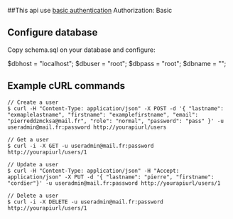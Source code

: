 ##This api use <a href="http://en.wikipedia.org/wiki/Basic_access_authentication">basic authentication</a> 
    Authorization: Basic

## Configure database
<p>Copy schema.sql on your database and configure:</p>
    $dbhost = "localhost";
    $dbuser = "root";
    $dbpass = "root";
    $dbname = "";

## Example cURL commands
    // Create a user
    $ curl -H "Content-Type: application/json" -X POST -d '{ "lastname": "exmaplelastname", "firstname": "examplefirstname", "email": "pierreddzmcksa@mail.fr", "role": "normal", "password": "pass" }' -u useradmin@mail.fr:password http://yourapiurl/users

    // Get a user
    $ curl -i -X GET -u useradmin@mail.fr:password http://yourapiurl/users/1

    // Update a user
    $ curl -H "Content-Type: application/json" -H "Accept: application/json" -X PUT -d '{ "lastname": "pierre", "firstname": "cordier"}' -u useradmin@mail.fr:password http://yourapiurl/users/1

    // Delete a user
    $ curl -i -X DELETE -u useradmin@mail.fr:password http://yourapiurl/users/1
